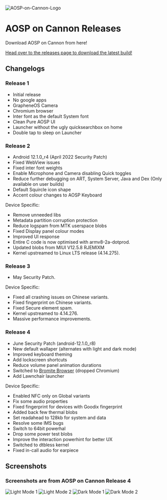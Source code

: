 ![AOSP-on-Cannon-Logo](https://user-images.githubusercontent.com/19572065/170256404-76cec524-56de-49d6-825a-b6a5a1bf5a58.png)
# AOSP on Cannon Releases
Download AOSP on Cannon from here!

[Head over to the releases page to download the latest build!](https://github.com/AOSP-on-Cannon/releases/releases)

## Changelogs

### Release 1
* Initial release
* No google apps
* GrapheneOS Camera
* Chromium browser
* Inter font as the default System font
* Clean Pure AOSP UI
* Launcher without the ugly quicksearchbox on home
* Double tap to sleep on Launcher

### Release 2
* Android 12.1.0_r4 (April 2022 Security Patch)
* Fixed WebView issues
* Fixed inter font weights
* Enable Microphone and Camera disabling Quick toggles
* Reduce further debugging on ART, System Server, Java and Dex (Only available on user builds)
* Default Squircle icon shape
* Accent colour changes to AOSP Keyboard

Device Specific:
* Remove unneeded libs
* Metadata partition corruption protection
* Reduce logspam from MTK userspace blobs
* Fixed Display panel colour modes
* Improved UI response
* Entire C code is now optimised with armv8-2a-dotprod.
* Updated blobs from MIUI V12.5.8 RJEMIXM
* Kernel upstreamed to Linux LTS release (4.14.275).

### Release 3
* May Security Patch.

Device Specific:
* Fixed all crashing issues on Chinese variants.
* Fixed fingerprint on Chinese variants.
* Fixed Secure element spam.
* Kernel upstreamed to 4.14.276.
* Massive performance improvements.

### Release 4
* June Security Patch (android-12.1.0_r8)
* New default wallaper (alternates with light and dark mode)
* Improved keyboard theming
* Add lockscreen shortcuts
* Reduce volume panel animation durations
* Switched to [Bromite Browser](https://www.bromite.org/) (dropped Chromium)
* Add Lawnchair launcher

Device Specific:
* Enabled NFC only on Global variants
* Fix some audio properties
* Fixed fingerprint for devices with Goodix fingerprint
* Added back few thermal blobs
* Set readahead to 128kb for system and data
* Resolve some IMS bugs
* Switch to 64bit powerhal
* Drop some power test blobs
* Improve the interaction powerhint for better UX
* Switched to dtbless kernel
* Fixed in-call audio for earpiece

## Screenshots
### Screenshots are from AOSP on Cannon Release 4
![Light Mode 1](https://user-images.githubusercontent.com/19572065/172359451-32e117d3-8a48-4794-bcb0-bfd40c570d80.png)
![Light Mode 2](https://user-images.githubusercontent.com/19572065/172359500-09cb962e-5e2c-478e-a995-857092b9a68b.png)
![Dark Mode 1](https://user-images.githubusercontent.com/19572065/172359519-e74950e4-8392-44cc-a216-cd3bdec4a0e7.png)
![Dark Mode 2](https://user-images.githubusercontent.com/19572065/172359534-b27befb4-9d21-4a3b-8b9d-122ab71657fe.png)
